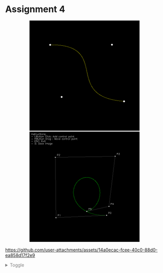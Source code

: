 # Assignment 4

<p align="center">
  <img src="images/curve1.png" width="350" height="350" alt="curve1">
  <img src="images/curve2.png" width="350" height="350" alt="curve2">
</p>


https://github.com/user-attachments/assets/14a0ecac-fcee-40c0-88d0-ea858d17f2e9

<details>
  <summary style="color: gray;">Toggle</summary>
  <img src="images/curve0.jpg" alt="curve0">

| Commands         | Description      |
| :-               | :-               |
| Mouse Left Click | Add new  point   |
| Mouse Right Drag | Move point       |
| Esc              | Quit Application |
| S                | screenshot       |

</details>
